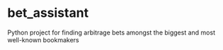 # bet_assistant
Python project for finding arbitrage bets amongst the biggest and most well-known bookmakers
